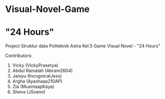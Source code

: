 # Visual-Novel-Game
# "24 Hours"
Project Struktur data Politeknik Astra Kel.5 Game Visual Novel - "24 Hours"

Contributors:
1. Vicky (VickyPrasetya)
2. Abdul Ramalah (Abram2604)
3. Jaisyu (IncognicatJess)
4. Argha (Ayashaaa210AP)
5. Zia (MuantaapKaya)
6. Sheva (JSvann)
